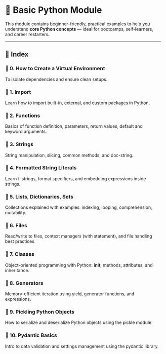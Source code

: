 # 🐍 Basic Python Module

This module contains beginner-friendly, practical examples to help you understand **core Python concepts** — ideal for bootcamps, self-learners, and career restarters.

---

## 📘 Index 

### 🔧 0. How to Create a Virtual Environment
To isolate dependencies and ensure clean setups.

### 📁 1. Import
Learn how to import built-in, external, and custom packages in Python.

### 📁 2. Functions
Basics of function definition, parameters, return values, default and keyword arguments.

### 📁 3. Strings
String manipulation, slicing, common methods, and doc-string.

### 📁 4. Formatted String Literals
Learn f-strings, format specifiers, and embedding expressions inside strings.

### 📁 5. Lists, Dictionaries, Sets
Collections explained with examples: indexing, looping, comprehension, mutability.

### 📁 6. Files
Read/write to files, context managers (with statement), and file handling best practices.

### 📁 7. Classes
Object-oriented programming with Python: __init__, methods, attributes, and inheritance.

### 📁 8. Generators
Memory-efficient iteration using yield, generator functions, and expressions.

### 📁 9. Pickling Python Objects
How to serialize and deserialize Python objects using the pickle module.

### 📁 10. Pydantic Basics
Intro to data validation and settings management using the pydantic library.


